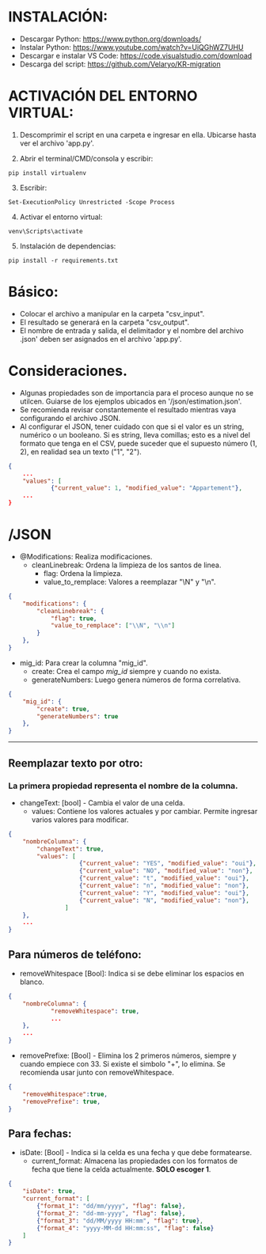 # INSTALACIÓN:
- Descargar Python: https://www.python.org/downloads/
- Instalar Python: https://www.youtube.com/watch?v=UiQGhWZ7UHU
- Descargar e instalar VS Code: https://code.visualstudio.com/download
- Descarga del script: https://github.com/Velaryo/KR-migration

# ACTIVACIÓN DEL ENTORNO VIRTUAL:
1. Descomprimir el script en una carpeta e ingresar en ella. Ubicarse hasta ver el archivo 'app.py'.

2. Abrir el terminal/CMD/consola y escribir:
```
pip install virtualenv
```

3. Escribir:
```
Set-ExecutionPolicy Unrestricted -Scope Process
```

4. Activar el entorno virtual:
```
venv\Scripts\activate
```

5. Instalación de dependencias:
```
pip install -r requirements.txt
```

# Básico:
- Colocar el archivo a manipular en la carpeta "csv_input".
- El resultado se generará en la carpeta "csv_output".
- El nombre de entrada y salida, el delimitador y el nombre del archivo .json' deben ser asignados en el archivo 'app.py'.

# Consideraciones.
- Algunas propiedades son de importancia para el proceso aunque no se utilcen. Guiarse de los ejemplos ubicados en '/json/estimation.json'.
- Se recomienda revisar constantemente el resultado mientras vaya configurando el archivo JSON.
- Al configurar el JSON, tener cuidado con que si el valor es un string, numérico o un booleano. Si es string, lleva comillas; esto es a nivel del formato que tenga en el CSV, puede suceder que el supuesto número (1, 2), en realidad sea un texto ("1", "2").
```json
{
    ...
    "values": [
            {"current_value": 1, "modified_value": "Appartement"},
    ...
}
```


# /JSON


- @Modifications: Realiza modificaciones.
    - cleanLinebreak: Ordena la limpieza de los santos de linea.
        - flag: Ordena la limpieza.
        - value_to_remplace: Valores a reemplazar "\N" y "\n".

```json
{
    "modifications": {
        "cleanLinebreak": {
            "flag": true,
            "value_to_remplace": ["\\N", "\\n"]
        }
    },
}
```

- mig_id: Para crear la columna "mig_id".
    - create: Crea el campo *mig_id* siempre y cuando no exista.
    - generateNumbers: Luego genera números de forma correlativa.

```json
{
    "mig_id": {
        "create": true,
        "generateNumbers": true
    },
}
```

***

## Reemplazar texto por otro:
### La primera propiedad representa el nombre de la columna.

- changeText: [bool] - Cambia el valor de una celda. 
    - values: Contiene los valores actuales y por cambiar. Permite ingresar varios valores para modificar.

```json
{
    "nombreColumna": {
        "changeText": true,
        "values": [
                    {"current_value": "YES", "modified_value": "oui"},
                    {"current_value": "NO", "modified_value": "non"},
                    {"current_value": "t", "modified_value": "oui"},
                    {"current_value": "n", "modified_value": "non"},
                    {"current_value": "Y", "modified_value": "oui"},
                    {"current_value": "N", "modified_value": "non"},
                ]
    },
    ...
}
```


## Para números de teléfono:

- removeWhitespace [Bool]: Indica si se debe eliminar los espacios en blanco.
```json
{
    "nombreColumna": {
            "removeWhitespace": true,
            ...
    },
    ...
}
```

- removePrefixe: [Bool] - Elimina los 2 primeros números, siempre y cuando empiece con 33. Si existe el simbolo "+", lo elimina. Se recomienda usar junto con removeWhitespace.

```json
{
    "removeWhitespace":true,
    "removePrefixe": true,
}
```

## Para fechas:

- isDate: [Bool] - Indica si la celda es una fecha y que debe formatearse.
    - current_format: Almacena las propiedades con los formatos de fecha que tiene la celda actualmente. **SOLO escoger 1**.
```json
{
    "isDate": true,
    "current_format": [
        {"format_1": "dd/mm/yyyy", "flag": false},
        {"format_2": "dd-mm-yyyy", "flag": false},
        {"format_3": "dd/MM/yyyy HH:mm", "flag": true},
        {"format_4": "yyyy-MM-dd HH:mm:ss", "flag": false}
    ]
}
```
